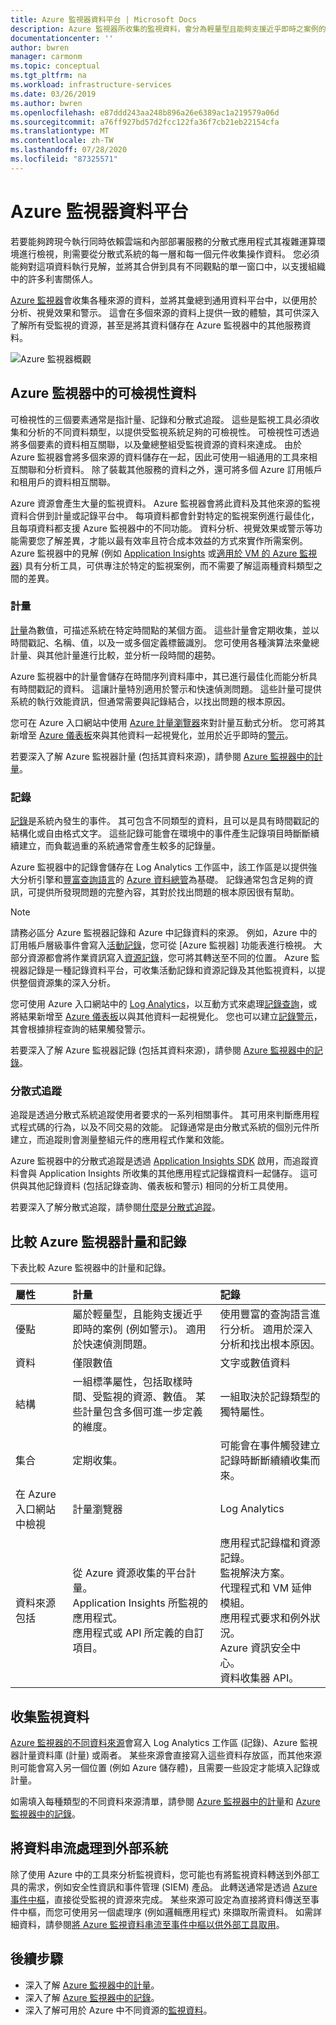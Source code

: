 ```yaml
---
title: Azure 監視器資料平台 | Microsoft Docs
description: Azure 監視器所收集的監視資料，會分為輕量型且能夠支援近乎即時之案例的計量，以及用於進階分析的記錄。
documentationcenter: ''
author: bwren
manager: carmonm
ms.topic: conceptual
ms.tgt_pltfrm: na
ms.workload: infrastructure-services
ms.date: 03/26/2019
ms.author: bwren
ms.openlocfilehash: e87ddd243aa248b896a26e6389ac1a219579a06d
ms.sourcegitcommit: a76ff927bd57d2fcc122fa36f7cb21eb22154cfa
ms.translationtype: MT
ms.contentlocale: zh-TW
ms.lasthandoff: 07/28/2020
ms.locfileid: "87325571"
---
```

# <a name="azure-monitor-data-platform"></a>Azure 監視器資料平台

若要能夠跨現今執行同時依賴雲端和內部部署服務的分散式應用程式其複雜運算環境進行檢視，則需要從分散式系統的每一層和每一個元件收集操作資料。 您必須能夠對這項資料執行見解，並將其合併到具有不同觀點的單一窗口中，以支援組織中的許多利害關係人。

[Azure 監視器](../overview.md)會收集各種來源的資料，並將其彙總到通用資料平台中，以便用於分析、視覺效果和警示。 這會在多個來源的資料上提供一致的體驗，其可供深入了解所有受監視的資源，甚至是將其資料儲存在 Azure 監視器中的其他服務資料。


![Azure 監視器概觀](media/data-platform/overview.png)

## <a name="observability-data-in-azure-monitor"></a>Azure 監視器中的可檢視性資料
可檢視性的三個要素通常是指計量、記錄和分散式追蹤。 這些是監視工具必須收集和分析的不同資料類型，以提供受監視系統足夠的可檢視性。 可檢視性可透過將多個要素的資料相互關聯，以及彙總整組受監視資源的資料來達成。 由於 Azure 監視器會將多個來源的資料儲存在一起，因此可使用一組通用的工具來相互關聯和分析資料。 除了裝載其他服務的資料之外，還可將多個 Azure 訂用帳戶和租用戶的資料相互關聯。

Azure 資源會產生大量的監視資料。 Azure 監視器會將此資料及其他來源的監視資料合併到計量或記錄平台中。 每項資料都會針對特定的監視案例進行最佳化，且每項資料都支援 Azure 監視器中的不同功能。 資料分析、視覺效果或警示等功能需要您了解差異，才能以最有效率且符合成本效益的方式來實作所需案例。 Azure 監視器中的見解 (例如 [Application Insights](../app/app-insights-overview.md) 或[適用於 VM 的 Azure 監視器](../insights/vminsights-overview.md)) 具有分析工具，可供專注於特定的監視案例，而不需要了解這兩種資料類型之間的差異。 


### <a name="metrics"></a>計量
[計量](data-platform-metrics.md)為數值，可描述系統在特定時間點的某個方面。 這些計量會定期收集，並以時間戳記、名稱、值，以及一或多個定義標籤識別。 您可使用各種演算法來彙總計量、與其他計量進行比較，並分析一段時間的趨勢。 

Azure 監視器中的計量會儲存在時間序列資料庫中，其已進行最佳化而能分析具有時間戳記的資料。 這讓計量特別適用於警示和快速偵測問題。 這些計量可提供系統的執行效能資訊，但通常需要與記錄結合，以找出問題的根本原因。

您可在 Azure 入口網站中使用 [Azure 計量瀏覽器](./metrics-getting-started.md)來對計量互動式分析。 您可將其新增至 [Azure 儀表板](../learn/tutorial-app-dashboards.md)來與其他資料一起視覺化，並用於近乎即時的[警示](alerts-metric.md)。

若要深入了解 Azure 監視器計量 (包括其資料來源)，請參閱 [Azure 監視器中的計量](data-platform-metrics.md)。

### <a name="logs"></a>記錄
[記錄](data-platform-logs.md)是系統內發生的事件。 其可包含不同類型的資料，且可以是具有時間戳記的結構化或自由格式文字。 這些記錄可能會在環境中的事件產生記錄項目時斷斷續續建立，而負載過重的系統通常會產生較多的記錄量。

Azure 監視器中的記錄會儲存在 Log Analytics 工作區中，該工作區是以提供強大分析引擎和[豐富查詢語言](/azure/kusto/query/)的 [Azure 資料總管](/azure/data-explorer/)為基礎。 記錄通常包含足夠的資訊，可提供所發現問題的完整內容，其對於找出問題的根本原因很有幫助。

> [!NOTE]
> 請務必區分 Azure 監視器記錄和 Azure 中記錄資料的來源。 例如，Azure 中的訂用帳戶層級事件會寫入[活動記錄](platform-logs-overview.md)，您可從 [Azure 監視器] 功能表進行檢視。 大部分資源都會將作業資訊寫入[資源記錄](platform-logs-overview.md)，您可將其轉送至不同的位置。 Azure 監視器記錄是一種記錄資料平台，可收集活動記錄和資源記錄及其他監視資料，以提供整個資源集的深入分析。


 您可使用 Azure 入口網站中的 [Log Analytics](../log-query/log-query-overview.md)，以互動方式來處理[記錄查詢](../log-query/log-query-overview.md)，或將結果新增至 [Azure 儀表板](../learn/tutorial-app-dashboards.md)以與其他資料一起視覺化。 您也可以建立[記錄警示](alerts-log.md)，其會根據排程查詢的結果觸發警示。

若要深入了解 Azure 監視器記錄 (包括其資料來源)，請參閱 [Azure 監視器中的記錄](data-platform-logs.md)。

### <a name="distributed-traces"></a>分散式追蹤
追蹤是透過分散式系統追蹤使用者要求的一系列相關事件。 其可用來判斷應用程式程式碼的行為，以及不同交易的效能。 記錄通常是由分散式系統的個別元件所建立，而追蹤則會測量整組元件的應用程式作業和效能。

Azure 監視器中的分散式追蹤是透過 [Application Insights SDK](../app/distributed-tracing.md) 啟用，而追蹤資料會與 Application Insights 所收集的其他應用程式記錄檔資料一起儲存。 這可供與其他記錄資料 (包括記錄查詢、儀表板和警示) 相同的分析工具使用。

若要深入了解分散式追蹤，請參閱[什麼是分散式追蹤](../app/distributed-tracing.md)。


## <a name="compare-azure-monitor-metrics-and-logs"></a>比較 Azure 監視器計量和記錄

下表比較 Azure 監視器中的計量和記錄。

| 屬性  | 計量 | 記錄 |
|:---|:---|:---|
| 優點 | 屬於輕量型，且能夠支援近乎即時的案例 (例如警示)。 適用於快速偵測問題。 | 使用豐富的查詢語言進行分析。 適用於深入分析和找出根本原因。 |
| 資料 | 僅限數值 | 文字或數值資料 |
| 結構 | 一組標準屬性，包括取樣時間、受監視的資源、數值。 某些計量包含多個可進一步定義的維度。 | 一組取決於記錄類型的獨特屬性。 |
| 集合 | 定期收集。 | 可能會在事件觸發建立記錄時斷斷續續收集而來。 |
| 在 Azure 入口網站中檢視 | 計量瀏覽器 | Log Analytics |
| 資料來源包括 | 從 Azure 資源收集的平台計量。<br>Application Insights 所監視的應用程式。<br>應用程式或 API 所定義的自訂項目。 | 應用程式記錄檔和資源記錄。<br>監視解決方案。<br>代理程式和 VM 延伸模組。<br>應用程式要求和例外狀況。<br>Azure 資訊安全中心。<br>資料收集器 API。 |

## <a name="collect-monitoring-data"></a>收集監視資料
[Azure 監視器的不同資料來源](data-sources.md)會寫入 Log Analytics 工作區 (記錄)、Azure 監視器計量資料庫 (計量) 或兩者。 某些來源會直接寫入這些資料存放區，而其他來源則可能會寫入另一個位置 (例如 Azure 儲存體)，且需要一些設定才能填入記錄或計量。 

如需填入每種類型的不同資料來源清單，請參閱 [Azure 監視器中的計量](data-platform-metrics.md)和 [Azure 監視器中的記錄](data-platform-logs.md)。


## <a name="stream-data-to-external-systems"></a>將資料串流處理到外部系統
除了使用 Azure 中的工具來分析監視資料，您可能也有將監視資料轉送到外部工具的需求，例如安全性資訊和事件管理 (SIEM) 產品。 此轉送通常是透過 [Azure 事件中樞](../../event-hubs/index.yml)，直接從受監視的資源來完成。 某些來源可設定為直接將資料傳送至事件中樞，而您可使用另一個處理序 (例如邏輯應用程式) 來擷取所需資料。 如需詳細資料，請參閱[將 Azure 監視資料串流至事件中樞以供外部工具取用](stream-monitoring-data-event-hubs.md)。



## <a name="next-steps"></a>後續步驟

- 深入了解 [Azure 監視器中的計量](data-platform-metrics.md)。
- 深入了解 [Azure 監視器中的記錄](data-platform-logs.md)。
- 深入了解可用於 Azure 中不同資源的[監視資料](data-sources.md)。

